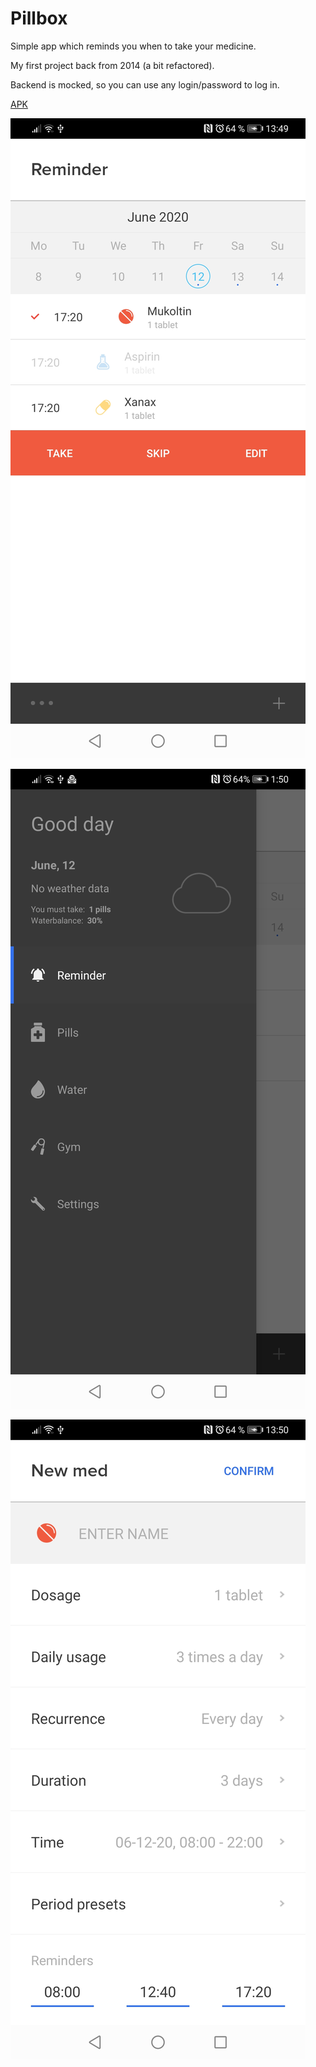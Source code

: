 # Pillbox
Simple app which reminds you when to take your medicine.

My first project back from 2014 (a bit refactored).

Backend is mocked, so you can use any login/password to log in.

[APK](meta/pillbox.apk)

![Screen 1](meta/screen1.jpg)

![Screen 2](meta/screen2.jpg)

![Screen 3](meta/screen3.jpg)
